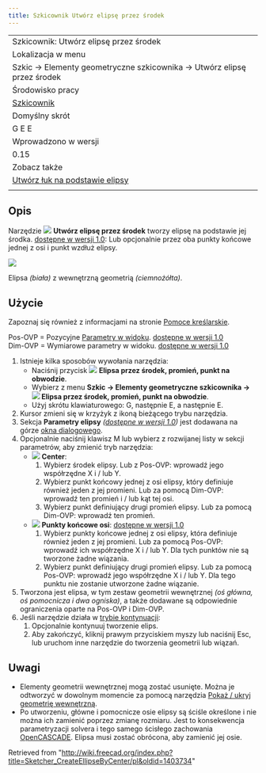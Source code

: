```yaml
---
title: Szkicownik Utwórz elipsę przez środek
---
```


|                                                                                                    |
| -------------------------------------------------------------------------------------------------- |
| Szkicownik: Utwórz elipsę przez środek                                                             |
| Lokalizacja w menu                                                                                 |
| Szkic → Elementy geometryczne szkicownika → Utwórz elipsę przez środek                             |
| Środowisko pracy                                                                                   |
| [Szkicownik](/Sketcher_Workbench/pl "Sketcher Workbench/pl")                                       |
| Domyślny skrót                                                                                     |
| G E E                                                                                              |
| Wprowadzono w wersji                                                                               |
| 0.15                                                                                               |
| Zobacz także                                                                                       |
| [Utwórz łuk na podstawie elipsy](/Sketcher_CreateArcOfEllipse/pl "Sketcher CreateArcOfEllipse/pl") |
|                                                                                                    |

## Opis

Narzędzie ![](/images/Sketcher_CreateEllipseByCenter.svg) **Utwórz elipsę przez środek** tworzy elipsę na podstawie jej środka. [dostępne w wersji 1.0](/Release_notes_1.0/pl "Release notes 1.0/pl"): Lub opcjonalnie przez oba punkty końcowe jednej z osi i punkt wzdłuż elipsy.

![](/images/Sketcher_CreateEllipseByCenter_Example.png)

Elipsa _(biała)_ z wewnętrzną geometrią _(ciemnożółta)_.

## Użycie

Zapoznaj się również z informacjami na stronie [Pomoce kreślarskie](/Sketcher_Workbench/pl#Pomoce_kreślarskie "Sketcher Workbench/pl").

Pos-OVP = Pozycyjne [Parametry w widoku](/Sketcher_Preferences#Ogólne/pl "Sketcher Preferences"). [dostępne w wersji 1.0](/Release_notes_1.0/pl "Release notes 1.0/pl")  
Dim-OVP = Wymiarowe parametry w widoku. [dostępne w wersji 1.0](/Release_notes_1.0/pl "Release notes 1.0/pl")

1. Istnieje kilka sposobów wywołania narzędzia:
   - Naciśnij przycisk ![](/images/Sketcher_CreateEllipseByCenter.svg) **Elipsa przez środek, promień, punkt na obwodzie**.
   - Wybierz z menu **Szkic → Elementy geometryczne szkicownika → ![](/images/Sketcher_CreateEllipseByCenter.svg) Elipsa przez środek, promień, punkt na obwodzie**.
   - Użyj skrótu klawiaturowego: G, następnie E, a następnie E.
2. Kursor zmieni się w krzyżyk z ikoną bieżącego trybu narzędzia.
3. Sekcja **Parametry elipsy** _([dostępne w wersji 1.0](/Release_notes_1.0/pl "Release notes 1.0/pl"))_ jest dodawana na górze [okna dialogowego](/Sketcher_Dialog/pl "Sketcher Dialog/pl").
4. Opcjonalnie naciśnij klawisz M lub wybierz z rozwijanej listy w sekcji parametrów, aby zmienić tryb narzędzia:
   - ![](/images/Sketcher_CreateEllipseByCenter.svg) **Center**:
     1. Wybierz środek elipsy. Lub z Pos-OVP: wprowadź jego współrzędne X i / lub Y.
     2. Wybierz punkt końcowy jednej z osi elipsy, który definiuje również jeden z jej promieni. Lub za pomocą Dim-OVP: wprowadź ten promień i / lub kąt tej osi.
     3. Wybierz punkt definiujący drugi promień elipsy. Lub za pomocą Dim-OVP: wprowadź ten promień.
   - ![](/images/Sketcher_CreateEllipseBy3Points.svg) **Punkty końcowe osi**: [dostępne w wersji 1.0](/Release_notes_1.0/pl "Release notes 1.0/pl")
     1. Wybierz punkty końcowe jednej z osi elipsy, która definiuje również jeden z jej promieni. Lub za pomocą Pos-OVP: wprowadź ich współrzędne X i / lub Y. Dla tych punktów nie są tworzone żadne wiązania.
     2. Wybierz punkt definiujący drugi promień elipsy. Lub za pomocą Pos-OVP: wprowadź jego współrzędne X i / lub Y. Dla tego punktu nie zostanie utworzone żadne wiązanie.
5. Tworzona jest elipsa, w tym zestaw geometrii wewnętrznej _(oś główna, oś pomocnicza i dwa ogniska)_, a także dodawane są odpowiednie ograniczenia oparte na Pos-OVP i Dim-OVP.
6. Jeśli narzędzie działa w [trybie kontynuacji](/Sketcher_Workbench/pl#Tryby_kontynuacji "Sketcher Workbench/pl"):
   1. Opcjonalnie kontynuuj tworzenie elips.
   2. Aby zakończyć, kliknij prawym przyciskiem myszy lub naciśnij Esc, lub uruchom inne narzędzie do tworzenia geometrii lub wiązań.

## Uwagi

- Elementy geometrii wewnętrznej mogą zostać usunięte. Można je odtworzyć w dowolnym momencie za pomocą narzędzia [Pokaż / ukryj geometrię wewnętrzną](/Sketcher_RestoreInternalAlignmentGeometry/pl "Sketcher RestoreInternalAlignmentGeometry/pl").
- Po utworzeniu, główne i pomocnicze osie elipsy są ściśle określone i nie można ich zamienić poprzez zmianę rozmiaru. Jest to konsekwencja parametryzacji solvera i tego samego ścisłego zachowania [OpenCASCADE](/OpenCASCADE/pl "OpenCASCADE/pl"). Elipsa musi zostać obrócona, aby zamienić jej osie.

Retrieved from "<http://wiki.freecad.org/index.php?title=Sketcher_CreateEllipseByCenter/pl&oldid=1403734>"
